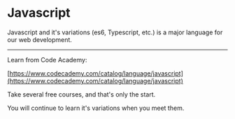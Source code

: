 

# Javascript

Javascript and it's variations \(es6, Typescript, etc.\) is a major language for our web development.

---

Learn from Code Academy:

[https://www.codecademy.com/catalog/language/javascript](https://www.codecademy.com/catalog/language/javascript)



Take several free courses, and that's only the start. 



You will continue to learn it's variations when you meet them.

